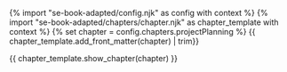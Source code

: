{% import "se-book-adapted/config.njk" as config with context %}
{% import "se-book-adapted/chapters/chapter.njk" as chapter_template with context %}
{% set chapter = config.chapters.projectPlanning %}
<frontmatter>
{{ chapter_template.add_front_matter(chapter) | trim}}
</frontmatter>

{{ chapter_template.show_chapter(chapter) }}